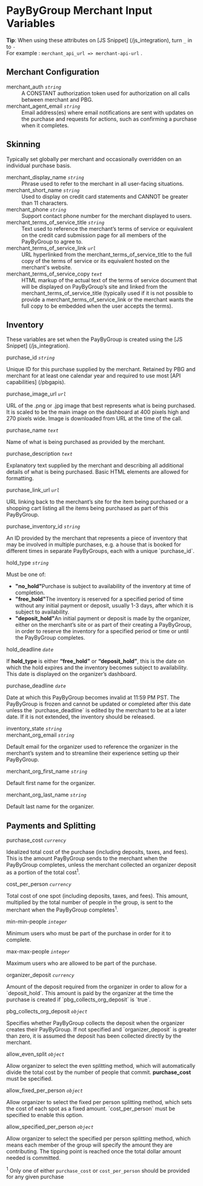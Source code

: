 # PayByGroup Merchant Input Variables
<div class="alert tip">
  <p><strong>Tip</strong>: When using these attributes on [JS Snippet] (/js_integration), turn <code>_</code> in to <code>-</code><br>For example : <code>merchant_api_url => merchant-api-url</code> .</p>
</div>

## Merchant Configuration
<dl>
  <dt>merchant_auth <code><i>string</i></code></dt>
  <dd>A CONSTANT authorization token used for authorization on all calls between merchant and PBG.</dd>
 <!-- <dt>merchant_api_url <code><i>url</i></code></dt>
  <dd>Used to display on credit card statements and cannot be greater than 11 characters.</dd> -->
  <dt>merchant_agent_email <code><i>string</i></code></dt>
  <dd>Email address(es) where email notifications are sent with updates on the purchase and requests for actions, such as confirming a purchase when it completes.</dd>
</dl>

## Skinning
Typically set globally per merchant and occasionally overridden on an individual purchase basis.
<dl>
  <dt>merchant_display_name <code><i>string</i></code> </dt>
  <dd>Phrase used to refer to the merchant in all user-facing situations.</dd>
  <dt>merchant_short_name <code><i>string</i></code> </dt>
  <dd>Used to display on credit card statements and CANNOT be greater than 11 characters.</dd>
  <dt>merchant_phone <code><i>string</i></code> </dt>
  <dd>Support contact phone number for the merchant displayed to users.</dd>
  <dt>merchant_terms_of_service_title <code><i>string</i></code> </dt>
  <dd>Text used to reference the merchant’s terms of service or equivalent on the credit card submission page for all members of the PayByGroup to agree to.</dd>
  <dt>merchant_terms_of_service_link <code><i>url</i></code> </dt>
  <dd>URL hyperlinked from the merchant_terms_of_service_title to the full copy of the terms of service or its equivalent hosted on the merchant's website.</dd>
  <dt>merchant_terms_of_service_copy <code><i>text</i></code> </dt>
  <dd>HTML markup of the actual text of the
terms of service document that will be displayed on PayByGroup’s site and linked from the merchant_terms_of_service_title (typically used if it is not possible to provide a merchant_terms_of_service_link or the merchant wants the full copy to be embedded when the user accepts the terms).</dd>
</dl>

## Inventory
These variables are set when the PayByGroup is created using the [JS Snippet] (/js_integration). <!--, and certain ones are editable later via the Purchase Update API -->
<dl>
  <dt>purchase_id <code><i>string</i></code></dt>
  <dl>Unique ID for this purchase supplied by the merchant. Retained by PBG and merchant for at least one calendar year and required to use most [API capabilities] (/pbgapis).</dl>
  <dt>purchase_image_url <code><i>url</i></code></dt>
  <dl>URL of the .png or .jpg image that best represents what is being purchased. It is scaled to be the main image on the dashboard at 400 pixels high and 270 pixels wide. Image is downloaded from URL at the time of the call.</dl>
  <dt>purchase_name <code><i>text</i></code></dt>
  <dl>Name of what is being purchased as provided by the merchant.</dl>
  <dt>purchase_description <code><i>text</i></code></dt>
  <dl>Explanatory text supplied by the merchant and describing all additional details of what is being purchased. Basic HTML elements are allowed for formatting.</dl>
  <dt>purchase_link_url  <code><i>url</i></code></dt>
  <dl>URL linking back to the merchant’s site for the item being purchased or a shopping cart listing all the items being purchased as part of this PayByGroup.</dl>
  <dt>purchase_inventory_id  <code><i>string</i></code></dt>
  <dl>An ID provided by the merchant that represents a piece of inventory that may be involved in multiple purchases, e.g. a house that is booked for different times in separate PayByGroups, each with a unique `purchase_id`.</dl>
  <dt>hold_type  <code><i>string</i></code></dt>
  <dl>Must be one of:
    <ul>
      <li><strong>"no_hold"</strong>Purchase is subject to availability of the inventory at time of completion.</li>
      <li><strong>"free_hold"</strong>The inventory is reserved for a specified period of time without any initial payment or deposit, usually 1-3 days, after which it is subject to availability.</li>
      <li><strong>"deposit_hold"</strong>An initial payment or deposit is made by the organizer, either on the merchant’s site or as part of their creating a PayByGroup, in order to reserve the inventory for a specified period or time or until the PayByGroup completes.</li>
    </ul>
  </dl>
  <dt>hold_deadline  <code><i>date</i></code></dt>
  <dl>If <strong>hold_type</strong> is either <strong>“free_hold”</strong> or <strong>“deposit_hold”</strong>, this is the date on which the hold expires and the inventory becomes subject to availability. This date is displayed on the organizer’s dashboard.</dl>
  <dt>purchase_deadline  <code><i>date</i></code></dt>
  <dl>Date at which this PayByGroup becomes invalid at 11:59 PM PST. The PayByGroup is frozen and cannot be updated or completed after this date unless the `purchase_deadline` is edited by the merchant to be at a later date. If it is not extended, the inventory should be released.</dl>
  <dt>inventory_state  <code><i>string</i></code></dt>
<!--  <dl>Specifies the current state of the inventory underlying a
purchase. Possible values are:
    <ul>
      <li><strong>"available"</strong>The inventory is still available.</li>
      <li><strong>"unavailable"</strong>The inventory is no longer available.</li>
      <li><strong>"unknown"</strong>The status of the inventory cannot be instantly determined.</li>
    </ul>
  </dl> -->
  <dt>merchant_org_email <code><i>string</i></code></dt>
  <dl>Default email for the organizer used to reference the organizer in the merchant’s system and to streamline their experience setting up their PayByGroup.</dl>
  <dt>merchant_org_first_name <code><i>string</i></code></dt>
  <dl>Default first name for the organizer.</dl>
  <dt>merchant_org_last_name <code><i>string</i></code></dt>
  <dl>Default last name for the organizer.</dl>
</dl>

## Payments and Splitting
<dl>
  <dt>purchase_cost <code><i>currency</i></code></dt>
  <dl>Idealized total cost of the purchase (including deposits, taxes, and fees). This is the amount PayByGroup sends to the merchant when the PayByGroup completes, unless the merchant collected an organizer deposit as a portion of the total cost<sup>1</sup>.</dl>
  <dt>cost_per_person <code><i>currency</i></code></dt>
  <dl>Total cost of one spot (including deposits, taxes, and fees). This amount, multiplied by the total number of people in the group, is sent to the merchant when the PayByGroup completes<sup>1</sup>.</dl>
  <dt>min-min-people <code><i>integer</i></code></dt>
  <dl>Minimum users who must be part of the purchase in order for it to complete.</dl>
  <dt>max-max-people <code><i>integer</i></code></dt>
  <dl>Maximum users who are allowed to be part of the purchase.</dl>
  <dt>organizer_deposit <code><i>currency</i></code></dt>
  <dl>Amount of the deposit required from the organizer in order to allow for a `deposit_hold`. This amount is paid by the organizer at the time the purchase is created if `pbg_collects_org_deposit` is `true`.</dl>
  <dt>pbg_collects_org_deposit <code><i>object</i></code></dt>
  <dl>Specifies whether PayByGroup collects the deposit when the organizer creates their PayByGroup. If not specified and `organizer_deposit` is greater than zero, it is assumed the deposit has been collected directly by the merchant.</dl>
  <dt>allow_even_split <code><i>object</i></code></dt>
  <dl>Allow organizer to select the even splitting method, which will automatically divide the total cost by the number of people that commit. <strong>purchase_cost</strong> must be specified.</dl>
  <dt>allow_fixed_per_person <code><i>object</i></code></dt>
  <dl>Allow organizer to select the fixed per person splitting method, which sets the cost of each spot as a fixed amount. `cost_per_person` must be specified to enable this option.</dl>
  <dt>allow_specified_per_person <code><i>object</i></code></dt>
  <dl>Allow organizer to select the specified per person splitting method, which means each member of the group will specify the amount they are contributing. The tipping point is reached once the total dollar amount needed is committed.</dl>
</dl>

<sup>1</sup> Only one of either `purchase_cost` or `cost_per_person` should be provided for any given purchase
